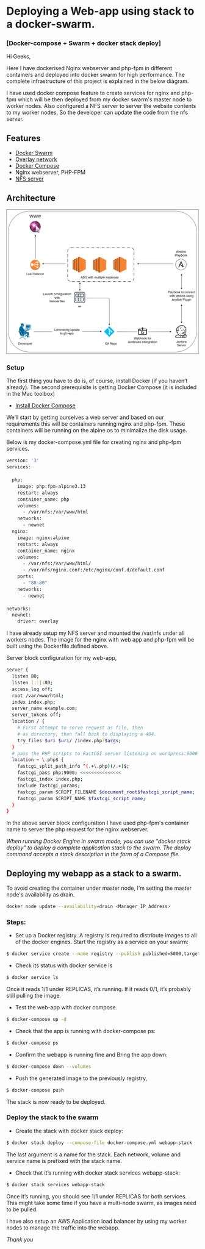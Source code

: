 # Deploying a Web-app using stack to a docker-swarm.
### [Docker-compose + Swarm + docker stack deploy]
Hi Geeks,

Here I have dockerised Nginx webserver and php-fpm in different containers and deployed into docker swarm for high performance. The complete infrastructure of this project is explained in the below diagram.

I have used docker compose feature to create services for nginx and php-fpm which will be then deployed from my docker swarm's master node to worker nodes. Also configured a NFS server to server the website contents to my worker nodes. So the developer can update the code from the nfs server.
## Features
- [Docker Swarm][df1]
- [Overlay network][df4]
- [Docker Compose][df2]  
- Nginx webserver, PHP-FPM
- [NFS server][df3]   
## Architecture
![image text](https://github.com/AkhiljithPB/Rolling-update-Ansible-Jenkins-ASG/blob/a7c8dbe9a71ddda491c3590ab91610729426e483/architecute.png "image Title")

### Setup
The first thing you have to do is, of course, install Docker (if you haven’t already). The second prerequisite is getting Docker Compose (it is included in the Mac toolbox)
- [ Install Docker Compose][df5]  

We’ll start by getting ourselves a web server and based on our requirements this will be containers running nginx and php-fpm. These containers will be running on the alpine os to minimalize the disk usage.

Below is my docker-compose.yml file for creating nginx and php-fpm services.
```sh
version: '3'
services:

  php:
    image: php:fpm-alpine3.13
    restart: always
    container_name: php
    volumes:
      - /var/nfs:/var/www/html
    networks:
      - newnet
  nginx:
    image: nginx:alpine
    restart: always
    container_name: nginx
    volumes:
      - /var/nfs:/var/www/html/
      - /var/nfs/nginx.conf:/etc/nginx/conf.d/default.conf
    ports:
      - "80:80"
    networks:
      - newnet

networks:
  newnet:
    driver: overlay
```
I have already setup my NFS server and mounted the /var/nfs under all workers nodes. The image for the nginx with web app and php-fpm will be built using the Dockerfile defined above.

Server block configuration for my web-app,
```sh
server {
  listen 80;
  listen [::]:80;
  access_log off;
  root /var/www/html;
  index index.php;
  server_name example.com;
  server_tokens off;
  location / {
    # First attempt to serve request as file, then
    # as directory, then fall back to displaying a 404.
    try_files $uri $uri/ /index.php?$args;
  }
  # pass the PHP scripts to FastCGI server listening on wordpress:9000
  location ~ \.php$ {
    fastcgi_split_path_info ^(.+\.php)(/.+)$;
    fastcgi_pass php:9000; <<<<<<<<<<<<<<<
    fastcgi_index index.php;
    include fastcgi_params;
    fastcgi_param SCRIPT_FILENAME $document_root$fastcgi_script_name;
    fastcgi_param SCRIPT_NAME $fastcgi_script_name;
  }
}
```
In the above server block configuration I have used php-fpm's container name to server the php request for the nginx webserver.

_When running Docker Engine in swarm mode, you can use "docker stack deploy" to deploy a complete application stack to the swarm. The deploy command accepts a stack description in the form of a Compose file._

## Deploying my webapp as a stack to a swarm.

To avoid creating the container under master node, I'm setting the master node's availability as drain.
```sh
docker node update --availability=drain <Manager_IP_Address>
```
### Steps:
- Set up a Docker registry. A registry is required to distribute images to all of the docker engines. Start the registry as a service on your swarm:
```sh
$ docker service create --name registry --publish published=5000,target=5000 registry:2
```
- Check its status with docker service ls
```sh
$ docker service ls
```
Once it reads 1/1 under REPLICAS, it’s running. If it reads 0/1, it’s probably still pulling the image.

- Test the web-app with docker compose.
```sh
$ docker-compose up -d
```
- Check that the app is running with docker-compose ps:
```sh
$ docker-compose ps
```
- Confirm the webapp is running fine and Bring the app down:
```sh
$ docker-compose down --volumes
```
- Push the generated image to the previously registry,
```sh
$ docker-compose push
```
The stack is now ready to be deployed.

### Deploy the stack to the swarm

- Create the stack with docker stack deploy:

```sh
$ docker stack deploy --compose-file docker-compose.yml webapp-stack
```
The last argument is a name for the stack. Each network, volume and service name is prefixed with the stack name.

- Check that it’s running with docker stack services webapp-stack:
```sh
$ docker stack services webapp-stack
```
Once it’s running, you should see 1/1 under REPLICAS for both services. This might take some time if you have a multi-node swarm, as images need to be pulled.

I have also setup an AWS Application load balancer by using my worker nodes to manage the traffic into the webapp. 

_Thank you_

   [df1]: <https://docs.docker.com/engine/swarm/>
   [df2]: <https://docs.docker.com/compose/>
   [df3]: <https://www.tecmint.com/install-nfs-server-on-ubuntu/>
   [df4]: <https://docs.docker.com/network/overlay/>
   [df5]: <https://docs.docker.com/compose/install/>



